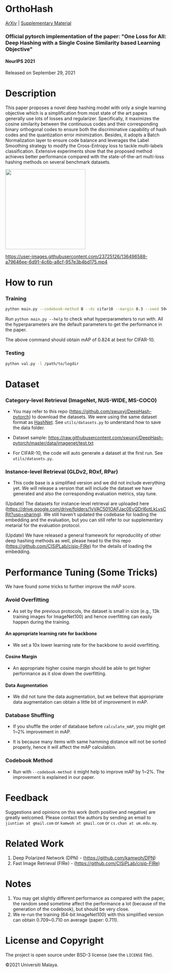 # OrthoHash

[ArXiv](https://arxiv.org/abs/2109.14449) | <a href="https://github.com/kamwoh/orthohash/blob/main/docs/suppmat.pdf">Supplementary Material</a>

### Official pytorch implementation of the paper: "One Loss for All: Deep Hashing with a Single Cosine Similarity based Learning Objective"

#### NeurIPS 2021

Released on September 29, 2021

# Description

This paper proposes a novel deep hashing model with only a single learning objective which is a simplification from most state of the art papers generally use lots of losses and regularizer. Specifically, it maximizes the cosine similarity between the continuous codes and their corresponding binary orthogonal codes to ensure both the discriminative capability of hash codes and the quantization error minimization. Besides, it adopts a Batch Normalization layer to ensure code balance and leverages the Label Smoothing strategy to modify the Cross-Entropy loss to tackle multi-labels classification. Extensive experiments show that the proposed method achieves better performance compared with the state-of-the-art multi-loss hashing methods on several benchmark datasets.

[comment]: <> (![animation]&#40;static/orthohash_animation.gif&#41;)

<img src="https://github.com/kamwoh/orthohash/blob/main/static/orthohash_animation.gif?raw=true" width="250" height="250" />

https://user-images.githubusercontent.com/23725126/136496588-a79646ee-6d91-4c6b-a8cf-957e3b4bd175.mp4



# How to run

### Training
```bash
python main.py --codebook-method B --ds cifar10 --margin 0.3 --seed 59495
```

Run `python main.py --help` to check what hyperparameters to run with. All the hyperparameters are the default parameters to get the performance in the paper.

The above command should obtain mAP of 0.824 at best for CIFAR-10. 

### Testing

```bash
python val.py -l /path/to/logdir
```

# Dataset

### Category-level Retrieval (ImageNet, NUS-WIDE, MS-COCO)

- You may refer to this repo (https://github.com/swuxyj/DeepHash-pytorch) to download the datasets. We were using the same dataset format as [HashNet](https://github.com/thuml/HashNet). See `utils/datasets.py` to understand how to save the data folder.

- Dataset sample: https://raw.githubusercontent.com/swuxyj/DeepHash-pytorch/master/data/imagenet/test.txt

- For CIFAR-10, the code will auto generate a dataset at the first run. See `utils/datasets.py`.

### Instance-level Retrieval (GLDv2, ROxf, RPar)

- This code base is a simplified version and we did not include everything yet. We will release a version that will include the dataset we have generated and also the corresponding evaluation metrics, stay tune. 

(Update) The datasets for instance-level retrieval are uploaded here (https://drive.google.com/drive/folders/1yVAC501OAFJac0EyQDrl6otLkLysCRjt?usp=sharing). We still haven't updated the codebase for loading the embedding and the evaluation, but you can still refer to our supplementary metarial for the evaluation protocol.

(Update) We have released a general framework for reproducility of other deep hashing methods as well, please head to the this repo (https://github.com/CISiPLab/cisip-FIRe) for the details of loading the embedding.

# Performance Tuning (Some Tricks)

We have found some tricks to further improve the mAP score.  

### Avoid Overfitting

- As set by the previous protocols, the dataset is small in size (e.g., 13k training images for ImageNet100) and hence overfitting can easily happen during the training. 

#### An appropriate learning rate for backbone

- We set a 10x lower learning rate for the backbone to avoid overfitting.

#### Cosine Margin

- An appropriate higher cosine margin should be able to get higher performance as it slow down the overfitting. 

#### Data Augmentation

- We did not tune the data augmentation, but we believe that appropriate data augmentation can obtain a little bit of improvement in mAP.

### Database Shuffling

- If you shuffle the order of database before `calculate_mAP`, you might get 1~2% improvement in mAP.

- It is because many items with same hamming distance will not be sorted properly, hence it will affect the mAP calculation.

### Codebook Method

- Run with `--codebook-method O` might help to improve mAP by 1~2%. The improvement is explained in our paper. 

# Feedback

Suggestions and opinions on this work (both positive and negative) are greatly welcomed. Please contact the authors by sending an email to `jiuntian at gmail.com` or `kamwoh at gmail.com` or `cs.chan at um.edu.my`.

# Related Work

1. Deep Polarized Network (DPN) - (https://github.com/kamwoh/DPN)
2. Fast Image Retrieval (FIRe) - (https://github.com/CISiPLab/cisip-FIRe)

# Notes

1. You may get slightly different performance as compared with the paper, the random seed sometime affect the performance a lot (because of the generation of the codebook), but should be very close.
2. We re-run the training (64-bit ImageNet100) with this simplified version can obtain 0.709~0.710 on average (paper: 0.711).

# License and Copyright

The project is open source under BSD-3 license (see the `LICENSE` file).

©2021 Universiti Malaya.
